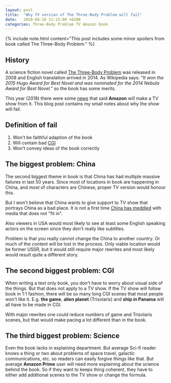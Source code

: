 ```yaml
---
layout: post
title:  "Why TV version of The Three-Body Problem will fail"
date:   2018-08-26 11:15:00 +0200
categories: Three-Body Problem TV Amazon book
---
```

{% include note.html content="This post includes some minor spoilers from book called The Three-Body Problem." %}

## History

A science fiction novel called [The Three-Body Problem](https://en.wikipedia.org/wiki/The_Three-Body_Problem_(novel)) was released in 2008 and English translation arrived in 2014. As Wikipedia says: *"It won the 2015 Hugo Award for Best Novel and was nominated for the 2014 Nebula Award for Best Novel."* so the book has some merits.

This year (2018) there were some [news](https://www.vanityfair.com/hollywood/2018/03/amazon-billion-the-three-body-problem) that said **Amazon** will make a TV show from it. This blog post contains my small notes about why the show will fail.

## Definition of fail
1. Won't be faithful adaption of the book
2. Will contain bad [CGI](https://en.wikipedia.org/wiki/Computer-generated_imagery)
3. Won't convey ideas of the book correctly

## The biggest problem: China
The second biggest theme in book is that China has had multiple massive failures in last 50 years. Since most of locations in book are happening in China, and most of characters are Chinese, proper TV version would honour this. 

But I won't believe that China wants to give support to TV show that portrays China as a bad place. It is not a first time [China has meddled](https://www.straitstimes.com/asia/east-asia/50-years-on-cultural-revolution-still-off-limits-in-films-books-in-china) with media that does not "fit in".

Also viewers in USA would most likely to see at least some English speaking actors on the screen since they don't really like subtitles.

Problem is that you really cannot change the China to another country. Or much of the content will be lost in the process. Only viable location would be former USSR, but it would still require major rewrites and most likely would result quite a different story.

## The second biggest problem: CGI
When writing a text only book, you don't have to worry about visual side of the things. But that does not apply to a TV show. If the TV show will follow book in 1:1 fashion, there will be so many long CGI scenes that most people won't like it. E.g. **the game**, **alien planet** (Trisolaris) and **ship in Panama** will all have to be made in CGI.

With major rewrites one could reduce numbers of game and Trisolaris scenes, but that would make pacing a lot different than in the book.

## The third biggest problem: Science
Even the book lacks in explaining department. But average Sci-fi reader knows a thing or two about problems of space travel, galactic communications, etc. so readers can easily forgive things like that. But average **Amazon Prime** user will need more explaining about the science behind the book. So if they want to keeps thing coherent, they have to either add additional scenes to the TV show or change the formula.